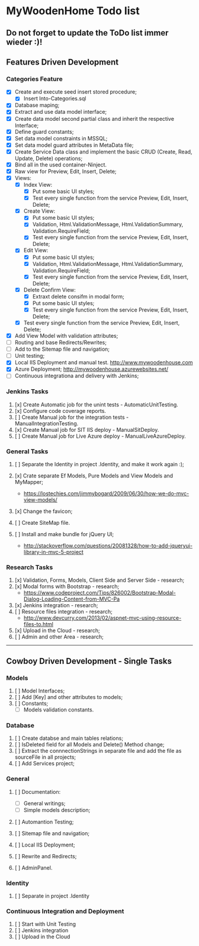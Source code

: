 # MyWoodenHome Todo list #

Do not forget to update the ToDo list immer wieder :)!
----------
## Features Driven Development

### Categories Feature
- [x] Create and execute seed insert stored procedure;
    - [x] Insert Into-Categories.sql
- [x] Database maping;
- [x] Extract and use data model interface;
- [x] Create data model second partial class and inherit the respective Interface;
- [x] Define guard constants;
- [x] Set data model constraints in MSSQL;
- [x] Set data model guard attributes in MetaData file;
- [x] Create Service Data class and implement the basic CRUD (Create, Read, Update, Delete) operations;
- [x] Bind all in the used container-Ninject.
- [x] Raw view for Preview, Edit, Insert, Delete;
- [x] Views:
	- [x] Index View:
		- [x] Put some basic UI styles;
		- [x] Test every single function from the service Preview, Edit, Insert, Delete;
	- [x] Create View:
		- [x] Put some basic UI styles;
		- [x] Validation, Html.ValidationMessage, Html.ValidationSummary, Validation.RequireField;
		- [x] Test every single function from the service Preview, Edit, Insert, Delete;
	- [x] Edit View:
		- [x] Put some basic UI styles;
		- [x] Validation, Html.ValidationMessage, Html.ValidationSummary, Validation.RequireField;
		- [x] Test every single function from the service Preview, Edit, Insert, Delete;
	- [x] Delete Confirm View:
		- [x] Extraxt delete consifm in modal form;
		- [x] Put some basic UI styles;
		- [x] Test every single function from the service Preview, Edit, Insert, Delete;
	- [x] Test every single function from the service Preview, Edit, Insert, Delete;
- [x] Add View Model with validation attributes;	
- [ ] Routing and base Redirects/Rewrites;
- [ ] Add to the Sitemap file and navigation;
- [ ] Unit testing;
- [x] Local IIS Deployment and manual test.
	http://www.mywoodenhouse.com
- [x] Azure Deployment;
	http://mywoodenhouse.azurewebsites.net/
- [ ] Continuous integrationa and delivery with Jenkins;

### Jenkins Tasks
1. [x] Create Automatic job for the unint tests - AutomaticUnitTesting.
1. [x] Configure code coverage reports.
1. [ ] Create Manual job for the integration tests - ManualIntegrationTesting.
1. [x] Create Manual job for SIT IIS deploy - ManualSitDeploy.
1. [ ] Create Manual job for Live Azure deploy - ManualLiveAzureDeploy.

### General Tasks
1. [ ] Separate the Identity in project .Identity, and make it work again :);
1. [x] Crate separate Ef Models, Pure Models and View Models and MyMapper;
	- https://lostechies.com/jimmybogard/2009/06/30/how-we-do-mvc-view-models/
1. [x] Change the favicon;
1. [ ] Create SiteMap file. 


1. [ ] Install and make bundle for jQuery UI;
	- http://stackoverflow.com/questions/20081328/how-to-add-jqueryui-library-in-mvc-5-project

### Research Tasks
1. [x] Validation, Forms, Models, Client Side and Server Side - research;
1. [x] Modal forms with Bootstrap - research;
	- https://www.codeproject.com/Tips/826002/Bootstrap-Modal-Dialog-Loading-Content-from-MVC-Pa
1. [x] Jenkins integration - research;
1. [ ] Resource files integration - research;
	- http://www.devcurry.com/2013/02/aspnet-mvc-using-resource-files-to.html
1. [x] Upload in the Cloud - research;
1. [ ] Admin and other Area - research;

----------

## Cowboy Driven Development - Single Tasks

### Models ###
1. [ ] Model Interfaces;
1. [ ] Add [Key] and other attributes to models;
1. [ ] Constants;
	- [ ] Models validation constants.

### Database ###
1. [ ] Create databse and main tables relations;
1. [ ] IsDeleted field for all Models and Delete() Method change;
1. [ ] Extract the connnectionStrings in separate file and add the file as sourceFile in all projects;
1. [ ] Add Services project;

### General ###
1. [ ] Documentation:
	- [ ] General writings;
	- [ ] Simple models description;
1. [ ] Automantion Testing;
1. [ ] Sitemap file and navigation;

1. [ ] Local IIS Deployment;
1. [ ] Rewrite and Redirects;
1. [ ] AdminPanel.

### Identity
1. [ ] Separate in project .Identity


### Continuous Integration and Deployment
1. [ ] Start with Unit Testing
2. [ ] Jenkins integration
3. [ ] Upload in the Cloud




